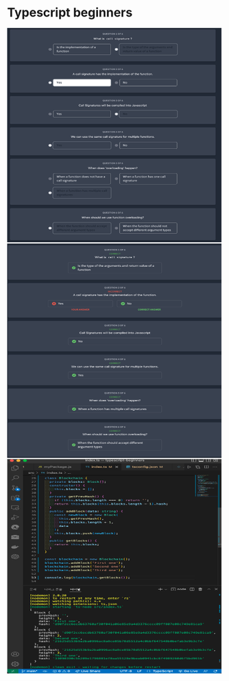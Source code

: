 # Typescript beginners

<img src="img/2.png" width="500" height="500">
<img src="img/3.png" width="500" height="500">
<img src="img/1.png" width="500" height="500">
